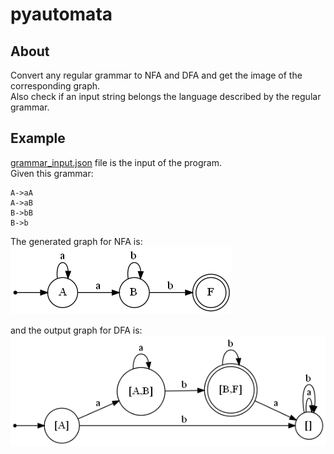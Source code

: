 # pyautomata

## About
Convert any regular grammar to NFA and DFA and get the image of the corresponding graph.  
Also check if an input string belongs the language described by the regular grammar.

## Example
[grammar_input.json](grammar_input.json) file is the input of the program.  
Given this grammar:

```
A->aA
A->aB
B->bB
B->b
```

The generated graph for NFA is:  
![NFA](/NFA.png "NFA")

and the output graph for DFA is:  
![DFA](/DFA.png "DFA")

